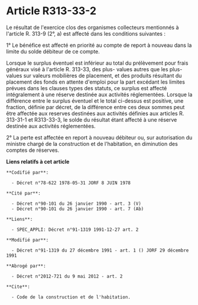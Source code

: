 # Article R313-33-2

Le résultat de l'exercice clos des organismes collecteurs mentionnés à l'article R. 313-9 (2°, a) est affecté dans les
conditions suivantes :

1° Le bénéfice est affecté en priorité au compte de report à nouveau dans la limite du solde débiteur de ce compte.

Lorsque le surplus éventuel est inférieur au total du prélèvement pour frais généraux visé à l'article R. 313-33, des plus-
values autres que les plus-values sur valeurs mobilières de placement, et des produits résultant du placement des fonds en
attente d'emploi pour la part excédant les limites prévues dans les clauses types des statuts, ce surplus est affecté
intégralement à une réserve destinée aux activités réglementées. Lorsque la différence entre le surplus éventuel et le total
ci-dessus est positive, une fraction, définie par décret, de la différence entre ces deux sommes peut être affectée aux
reserves destinées aux activités définies aux articles R. 313-31-1 et R313-33-3, le solde du résultat étant affecté à une
réserve destinée aux activités réglementées.

2° La perte est affectée en report à nouveau débiteur ou, sur autorisation du ministre chargé de la construction et de
l'habitation, en diminution des comptes de réserves.

**Liens relatifs à cet article**

	**Codifié par**:

	  - Décret n°78-622 1978-05-31 JORF 8 JUIN 1978

	**Cité par**:

	  - Décret n°90-101 du 26 janvier 1990 - art. 3 (V)
	  - Décret n°90-101 du 26 janvier 1990 - art. 7 (Ab)

	**Liens**:

	  - SPEC_APPLI: Décret n°91-1319 1991-12-27 art. 2

	**Modifié par**:

	  - Décret n°91-1319 du 27 décembre 1991 - art. 1 () JORF 29 décembre 1991

	**Abrogé par**:

	  - Décret n°2012-721 du 9 mai 2012 - art. 2

	**Cite**:

	  - Code de la construction et de l'habitation.

